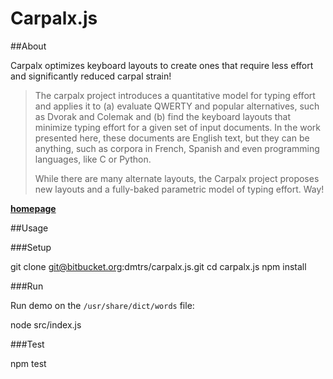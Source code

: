 Carpalx.js
==========

##About

Carpalx optimizes keyboard layouts to create ones that require less effort and significantly reduced carpal strain!

>The carpalx project introduces a quantitative model for typing effort and applies it to (a) evaluate QWERTY and popular alternatives, such as Dvorak and Colemak and (b) find the keyboard layouts that minimize typing effort for a given set of input documents. In the work presented here, these documents are English text, but they can be anything, such as corpora in French, Spanish and even programming languages, like C or Python.
>
>While there are many alternate layouts, the Carpalx project proposes new layouts and a fully-baked parametric model of typing effort. Way!

**[homepage](http://mkweb.bcgsc.ca/carpalx/?)**


##Usage

###Setup

  git clone git@bitbucket.org:dmtrs/carpalx.js.git
  cd carpalx.js
  npm install

###Run

Run demo on the `/usr/share/dict/words` file:

  node src/index.js

###Test

  npm test
